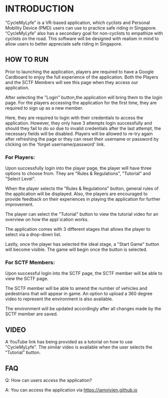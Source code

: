 # **INTRODUCTION**
“CycleMyLyfe” is a VR-based application, which cyclists and Personal Mobility Device (PMD) users can use to practice safe riding in Singapore. “CycleMyLyfe” also has a secondary goal for non-cyclists to empathize with cyclists on the road. This software will be designed with realism in mind to allow users to better appreciate safe riding in Singapore.


## **HOW TO RUN**

Prior to launching the application, players are required to have a Google Cardboard to enjoy the full experience of the application.
Both the Players and the SCTF Members will see this page when they access our application. 

After selecting the "Login" button,the application will bring them to the login page. For the players accessing the application for the first time, they are required to sign up as a new member.

Here, they are required to login with their credentials to access the application. However, they only have 3 attempts login successfully and should they fail to do so due to invalid credentials after the last attempt, the necessary fields will be disabled. Players will be allowed to re-try again after refreshing the page or they can reset their username or password by clicking on the 'forget username/password' link.

### **For Players:**

Upon successfully login into the player page, the player will have three options to choose from. They are "Rules & Regulations", "Tutorial" and "Select Level".

When the player selects the "Rules & Regulations" button, general rules of the application will be displayed. Also, the players are encouraged to provide feedback on their experiences in playing the application for further improvement.

The player can select the "Tutorial" button to view the tutorial video for an overview on how the appl ication works. 

The application comes with 3 different stages that allows the player to select via a drop-down list. 

Lastly, once the player has selected the ideal stage, a "Start Game" button will become visible. The game will begin once the button is selected.


### **For SCTF Members:**

Upon successful login into the SCTF page, the SCTF member will be able to view the SCTF page.

The SCTF member will be able to amend the number of vehicles and pedestrians that will appear in game. An option to upload a 360 degree video to represent the environment is also available. 

The environment will be updated accordingly after all changes made by the SCTF member are saved. 


## **VIDEO**
A YouTube link has being provided as a tutorial on how to use "CycleMyLyfe". The similar video is available when the user selects the "Tutorial" button. 


## **FAQ**
Q: How can users access the application?

A: You can access the application via https://iamvivien.github.io
